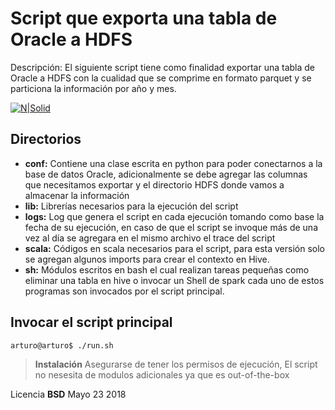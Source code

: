 # Script que exporta una tabla de Oracle a HDFS
Descripción: El siguiente script tiene como finalidad exportar una tabla de Oracle a HDFS con la cualidad que se
comprime en formato parquet y se particiona la información por año y mes.

[![N|Solid](https://trello-attachments.s3.amazonaws.com/5a1baed8137a75335503cc3a/5afcd584aa5675f32966baf0/9aedf7c3b929d88d5eafa31d6a7aa0ad/oracletoHdsf.PNG)](https://nodesource.com/products/nsolid)

## Directorios

- **conf:** Contiene una clase escrita en python para poder conectarnos a la base de datos Oracle, adicionalmente se
debe agregar las columnas que necesitamos exportar y el directorio HDFS donde vamos a almacenar la
información
- **lib:** Librerías necesarios para la ejecución del script
- **logs:** Log que genera el script en cada ejecución tomando como base la fecha de su ejecución, en caso de que el
 script se invoque más de una vez al día se agregara en el mismo archivo el trace del script
- **scala:** Códigos en scala necesarios para el script, para esta versión solo se agregan algunos imports para crear el
 contexto en Hive.
- **sh:** Módulos escritos en bash el cual realizan tareas pequeñas como eliminar una tabla en hive o invocar un Shell
 de spark cada uno de estos programas son invocados por el script principal.

## Invocar el script principal
```sh
arturo@arturo$ ./run.sh
```

> **Instalación**
> Asegurarse de tener los permisos de ejecución,
> El script no nesesita de modulos adicionales ya que es out-of-the-box

Licencia
**BSD**
Mayo 23 2018